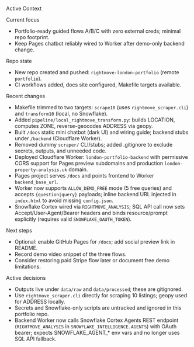 Active Context

Current focus
- Portfolio-ready guided flows A/B/C with zero external creds; minimal repo footprint.
- Keep Pages chatbot reliably wired to Worker after demo-only backend change.

Repo state
- New repo created and pushed: `rightmove-london-portfolio` (remote `portfolio`).
- CI workflows added, docs site configured, Makefile targets available.

Recent changes
- Makefile trimmed to two targets: `scrape10` (uses `rightmove_scraper.cli`) and `transform10` (local, no Snowflake).
- Added `pipeline/local_rightmove_transform.py`: builds LOCATION, computes ZONE, reverse-geocodes ADDRESS via geopy.
- Built `/docs` static mini chatbot (dark UI) and wiring guide; backend stubs under `/backend` (Cloudflare Worker).
- Removed dummy `scraper/` CLI/stubs; added .gitignore to exclude secrets, outputs, and unneeded code.
- Deployed Cloudflare Worker: `london-portfolio-backend` with permissive CORS support for Pages preview subdomains and production `london-property-analysis.uk` domain.
- Pages project serves `/docs` and points frontend to Worker `backend_base_url`.
- Worker now supports `ALLOW_DEMO_FREE` mode (5 free queries) and accepts `{question|query}` payloads; inline backend URL injected in `index.html` to avoid missing `config.json`.
- Snowflake Cortex wired via `RIGHTMOVE_ANALYSIS`; SQL API call now sets Accept/User-Agent/Bearer headers and binds resource/prompt explicitly (requires valid `SNOWFLAKE_OAUTH_TOKEN`).

Next steps
- Optional: enable GitHub Pages for `/docs`; add social preview link in README.
- Record demo video snippet of the three flows.
- Consider restoring paid Stripe flow later or document free demo limitations.

Active decisions
- Outputs live under `data/raw` and `data/processed`; these are gitignored.
- Use `rightmove_scraper.cli` directly for scraping 10 listings; geopy used for ADDRESS locally.
- Secrets and Snowflake-only scripts are untracked and ignored in this portfolio repo.
- Backend Worker now calls Snowflake Cortex Agents REST endpoint (`RIGHTMOVE_ANALYSIS` in `SNOWFLAKE_INTELLIGENCE.AGENTS`) with OAuth bearer; expects SNOWFLAKE_AGENT_* env vars and no longer uses SQL API fallback.
